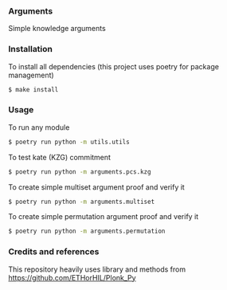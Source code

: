 ### Arguments

Simple knowledge arguments

### Installation

To install all dependencies (this project uses poetry for package management)

```bash
$ make install
```

### Usage

To run any module

```bash
$ poetry run python -m utils.utils
```

To test kate (KZG) commitment

```bash
$ poetry run python -m arguments.pcs.kzg
```

To create simple multiset argument proof and verify it

```bash
$ poetry run python -m arguments.multiset
```

To create simple permutation argument proof and verify it

```bash
$ poetry run python -m arguments.permutation
```

### Credits and references

This repository heavily uses library and methods from https://github.com/ETHorHIL/Plonk_Py
